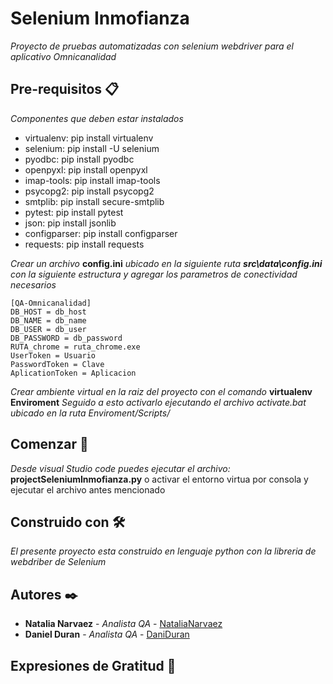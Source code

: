 # Selenium Inmofianza

_Proyecto de pruebas automatizadas con selenium webdriver para el aplicativo Omnicanalidad_

## Pre-requisitos 📋

_Componentes que deben estar instalados_
* virtualenv: pip install virtualenv
* selenium: pip install -U selenium
* pyodbc: pip install pyodbc
* openpyxl: pip install openpyxl
* imap-tools: pip install imap-tools
* psycopg2: pip install psycopg2
* smtplib: pip install secure-smtplib
* pytest: pip install pytest
* json: pip install jsonlib
* configparser: pip install configparser
* requests: pip install requests

_Crear un archivo_ **config.ini** _ubicado en la  siguiente ruta **src\data\config.ini** con la siguiente estructura y agregar los parametros de conectividad necesarios_
```
[QA-Omnicanalidad]
DB_HOST = db_host
DB_NAME = db_name
DB_USER = db_user
DB_PASSWORD = db_password
RUTA_chrome = ruta_chrome.exe
UserToken = Usuario
PasswordToken = Clave
AplicationToken = Aplicacion
```

_Crear ambiente virtual en la raiz del proyecto con el comando_ **virtualenv Enviroment** _Seguido a esto activarlo ejecutando el archivo activate.bat ubicado en la ruta Enviroment/Scripts/_
 

## Comenzar 🚀

_Desde visual Studio code puedes ejecutar el archivo:_ **projectSeleniumInmofianza.py**
o activar el entorno virtua por consola y ejecutar el archivo antes mencionado


## Construido con 🛠️

_El presente proyecto esta construido en lenguaje python con la libreria de webdriber de Selenium_


## Autores ✒️

* **Natalia Narvaez** - *Analista QA* - [NataliaNarvaez](https://github.com/daninarvaezr)
* **Daniel Duran** - *Analista QA* - [DaniDuran](https://github.com/DaniDuran)


## Expresiones de Gratitud 🎁
